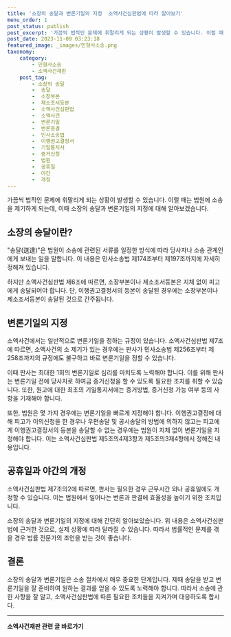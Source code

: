 ```yaml
---
title: '소장의 송달과 변론기일의 지정  소액사건심판법에 따라 알아보기'
menu_order: 1
post_status: publish
post_excerpt: '가끔씩 법적인 문제에 휘말리게 되는 상황이 발생할 수 있습니다. 이럴 때는 법원에 소송을 제기하게 되는데, 이때 소장의 송달과 변론기일의 지정에 대해 알아보겠습니다.'
post_date: 2023-11-09 03:23:18
featured_image: _images/민형사소송.png
taxonomy:
    category:
        - 민형사소송
        - 소액사건재판
    post_tag:
        - 소장의 송달
        -  송달
        -  소장부본
        -  제소조서등본
        -  소액사건심판법
        -  소액사건
        -  변론기일
        -  변론종결
        -  민사소송법
        -  이행권고결정서
        -  기일통지서
        -  증거신청
        -  법원
        -  공휴일
        -  야간
        -  개정
---
```



가끔씩 법적인 문제에 휘말리게 되는 상황이 발생할 수 있습니다. 이럴 때는 법원에 소송을 제기하게 되는데, 이때 소장의 송달과 변론기일의 지정에 대해 알아보겠습니다.

## 소장의 송달이란?
"송달(送達)"은 법원이 소송에 관련된 서류를 일정한 방식에 따라 당사자나 소송 관계인에게 보내는 일을 말합니다. 이 내용은 민사소송법 제174조부터 제197조까지에 자세히 정해져 있습니다.

하지만 소액사건심판법 제6조에 따르면, 소장부본이나 제소조서등본은 지체 없이 피고에게 송달되어야 합니다. 단, 이행권고결정서의 등본이 송달된 경우에는 소장부본이나 제소조서등본이 송달된 것으로 간주됩니다.

## 변론기일의 지정
소액사건에서는 일반적으로 변론기일을 정하는 규정이 있습니다. 소액사건심판법 제7조에 따르면, 소액사건의 소 제기가 있는 경우에는 판사가 민사소송법 제256조부터 제258조까지의 규정에도 불구하고 바로 변론기일을 정할 수 있습니다.

이때 판사는 최대한 1회의 변론기일로 심리를 마치도록 노력해야 합니다. 이를 위해 판사는 변론기일 전에 당사자로 하여금 증거신청을 할 수 있도록 필요한 조치를 취할 수 있습니다. 또한, 원고에 대한 최초의 기일통지서에는 증거방법, 증거신청 가능 여부 등의 사항을 기재해야 합니다.

또한, 법원은 몇 가지 경우에는 변론기일을 빠르게 지정해야 합니다. 이행권고결정에 대해 피고가 이의신청을 한 경우나 우편송달 및 공시송달의 방법에 의하지 않고는 피고에게 이행권고결정서의 등본을 송달할 수 없는 경우에는 법원이 지체 없이 변론기일을 지정해야 합니다. 이는 소액사건심판법 제5조의4제3항과 제5조의3제4항에서 정해진 내용입니다.

## 공휴일과 야간의 개정
소액사건심판법 제7조의2에 따르면, 판사는 필요한 경우 근무시간 외나 공휴일에도 개정할 수 있습니다. 이는 법원에서 일어나는 변론과 판결에 효율성을 높이기 위한 조치입니다.

소장의 송달과 변론기일의 지정에 대해 간단히 알아보았습니다. 위 내용은 소액사건심판법에 근거한 것으로, 실제 상황에 따라 달라질 수 있습니다. 따라서 법률적인 문제를 겪을 경우 법률 전문가의 조언을 받는 것이 좋습니다.

## 결론
소장의 송달과 변론기일은 소송 절차에서 매우 중요한 단계입니다. 제때 송달을 받고 변론기일을 잘 준비하여 원하는 결과를 얻을 수 있도록 노력해야 합니다. 따라서 소송에 관한 사항을 잘 알고, 소액사건심판법에 따른 필요한 조치들을 지켜가며 대응하도록 합시다.


<!-- wp:separator -->
<hr class="wp-block-separator has-alpha-channel-opacity"/>
<!-- /wp:separator -->

<!-- wp:group {"backgroundColor":"base","layout":{"type":"constrained"}} -->
<div class="wp-block-group has-base-background-color has-background"><!-- wp:paragraph {"align":"center","fontSize":"medium"} -->
<p class="has-text-align-center has-large-font-size"><strong>소액사건재판 관련 글 바로가기</strong></p>
<!-- /wp:paragraph -->


<!-- wp:latest-posts
{"categories":[{"id":14756,"count":19,"description":"","link":"https://uknowlaw.com/category/%ec%86%8c%ec%95%a1%ec%82%ac%ea%b1%b4%ec%9e%ac%ed%8c%90/","name":"소액사건재판","slug":"소액사건재판","taxonomy":"category","parent":0,"meta":[],"_links":{"self":[{"href":"https://uknowlaw.com/wp-json/wp/v2/categories/14756"}],"collection":[{"href":"https://uknowlaw.com/wp-json/wp/v2/categories"}],"about":[{"href":"https://uknowlaw.com/wp-json/wp/v2/taxonomies/category"}],"wp:post_type":[{"href":"https://uknowlaw.com/wp-json/wp/v2/posts?categories=14756"}],"curies":[{"name":"wp","href":"https://api.w.org/{rel}","templated":true}]}}],"postsToShow":100,"excerptLength":28,"postLayout":"grid","columns":2,"featuredImageAlign":"left","featuredImageSizeSlug":"large","fontSize":"small"} /--></div>
<!-- /wp:group -->